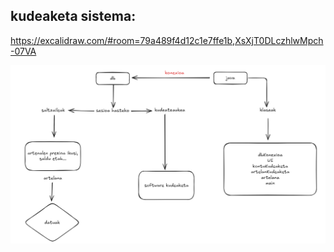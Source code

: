 ## kudeaketa sistema:
https://excalidraw.com/#room=79a489f4d12c1e7ffe1b,XsXjT0DLczhlwMpch-07VA

![alt text](img/image.png)